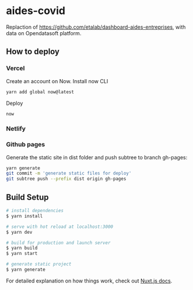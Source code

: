 # aides-covid
Replaction of https://github.com/etalab/dashboard-aides-entreprises, with data on Opendatasoft platform.

## How to deploy
### Vercel
Create an account on Now.
Install now CLI
```bash
yarn add global now@latest
```
Deploy
```bash
now
```

### Netlify

### Github pages
Generate the static site in dist folder and push subtree to branch gh-pages:
```bash
yarn generate
git commit -m 'generate static files for deploy'
git subtree push --prefix dist origin gh-pages
```
## Build Setup

```bash
# install dependencies
$ yarn install

# serve with hot reload at localhost:3000
$ yarn dev

# build for production and launch server
$ yarn build
$ yarn start

# generate static project
$ yarn generate
```

For detailed explanation on how things work, check out [Nuxt.js docs](https://nuxtjs.org).
